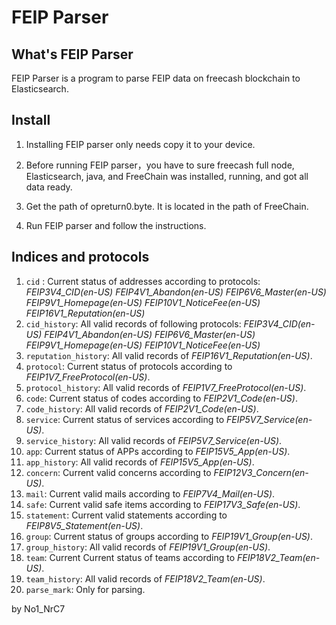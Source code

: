 # FEIP Parser

## What's FEIP Parser

FEIP Parser is a program to parse FEIP data on freecash blockchain to Elasticsearch.

## Install

1. Installing FEIP parser only needs copy it to your device.

2. Before running FEIP parser，you have to sure freecash full node, Elasticsearch, java, and FreeChain was installed, running, and  got all data ready.

3. Get the path of opreturn0.byte. It is located in the path of FreeChain.

4. Run FEIP parser and follow the instructions.

## Indices and protocols

1. `cid` : Current status of addresses according to protocols: 
	*FEIP3V4_CID(en-US)*
	*FEIP4V1_Abandon(en-US)*
	*FEIP6V6_Master(en-US)*
	*FEIP9V1_Homepage(en-US)*
	*FEIP10V1_NoticeFee(en-US)*
	*FEIP16V1_Reputation(en-US)*
2. `cid_history`: All valid records of following protocols:
	*FEIP3V4_CID(en-US)*
	*FEIP4V1_Abandon(en-US)*
	*FEIP6V6_Master(en-US)*
	*FEIP9V1_Homepage(en-US)*
	*FEIP10V1_NoticeFee(en-US)*
3. `reputation_history`: All valid records of *FEIP16V1_Reputation(en-US)*.
4. `protocol`: Current status of protocols according to *FEIP1V7_FreeProtocol(en-US)*.
5. `protocol_history`: All valid records of *FEIP1V7_FreeProtocol(en-US)*.
6. `code`: Current status of codes according to *FEIP2V1_Code(en-US)*.
7. `code_history`: All valid records of *FEIP2V1_Code(en-US)*.
8. `service`: Current status of services according to *FEIP5V7_Service(en-US)*.
9. `service_history`: All valid records of *FEIP5V7_Service(en-US)*.
10. `app`: Current status of APPs according to *FEIP15V5_App(en-US)*.
11. `app_history`: All valid records of *FEIP15V5_App(en-US)*.
12. `concern`: Current valid concerns according to *FEIP12V3_Concern(en-US)*.
13. `mail`: Current valid mails according to *FEIP7V4_Mail(en-US)*.
14. `safe`: Current valid safe items according to *FEIP17V3_Safe(en-US)*.
15. `statement`:  Current valid statements according to *FEIP8V5_Statement(en-US)*.
16. `group`: Current status of groups according to *FEIP19V1_Group(en-US)*.
17. `group_history`: All valid records of *FEIP19V1_Group(en-US)*.
18. `team`: Current Current status of teams according to  *FEIP18V2_Team(en-US)*.
19. `team_history`: All valid records of *FEIP18V2_Team(en-US)*.
20. `parse_mark`: Only for parsing.

by No1_NrC7